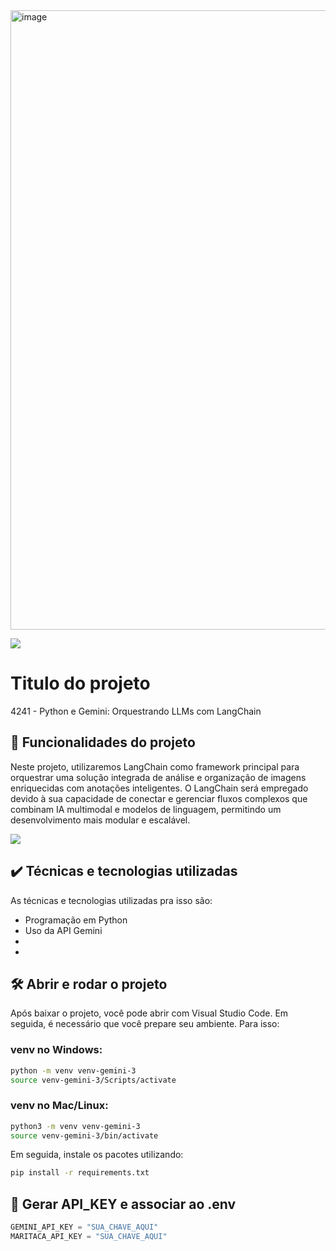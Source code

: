 <img width="991" alt="image" src="https://github.com/user-attachments/assets/fb8cfae2-ba6f-4348-987e-04ab46d7bfd0">

![](https://img.shields.io/github/license/alura-cursos/android-com-kotlin-personalizando-ui)

# Titulo do projeto

4241 - Python e Gemini: Orquestrando LLMs com LangChain

## 🔨 Funcionalidades do projeto

Neste projeto, utilizaremos LangChain como framework principal para orquestrar uma solução integrada de análise e organização de imagens enriquecidas com anotações inteligentes. O LangChain será empregado devido à sua capacidade de conectar e gerenciar fluxos complexos que combinam IA multimodal e modelos de linguagem, permitindo um desenvolvimento mais modular e escalável.

![](img/amostra.gif)

## ✔️ Técnicas e tecnologias utilizadas

As técnicas e tecnologias utilizadas pra isso são:

- Programação em Python
- Uso da API Gemini
- 
- 


## 🛠️ Abrir e rodar o projeto

Após baixar o projeto, você pode abrir com Visual Studio Code. Em seguida, é necessário que você prepare seu ambiente. Para isso:

### venv no Windows:

```bash
python -m venv venv-gemini-3
source venv-gemini-3/Scripts/activate
```

### venv no Mac/Linux:

```bash
python3 -m venv venv-gemini-3
source venv-gemini-3/bin/activate
```

Em seguida, instale os pacotes utilizando:

```bash
pip install -r requirements.txt
```

## 🔑 Gerar API_KEY e associar ao .env

```python
GEMINI_API_KEY = "SUA_CHAVE_AQUI"
MARITACA_API_KEY = "SUA_CHAVE_AQUI"
```